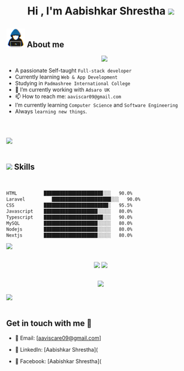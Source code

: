 <h1 align="center"><b>Hi , I'm Aabishkar Shrestha </b><img src="https://media.giphy.com/media/hvRJCLFzcasrR4ia7z/giphy.gif" width="35"></h1>



## <picture><img src = "https://github.com/0xAbdulKhalid/0xAbdulKhalid/raw/main/assets/mdImages/about_me.gif" width = 50px></picture> **About me**

<picture> <img align="right" src="https://github.com/7oSkaaa/7oSkaaa/blob/main/Images/Right_Side.gif?raw=true" width = 250px></picture>

<br>

- A passionate Self-taught `Full-stack developer`
- Currently learning `Web & App Development`
- Studying in `Padmashree International College`
- 🔭 I’m currently working with `Adsaro UK`
- 📫 How to reach me: `aaviscar09@gmail.com`
- I’m currently learning `Computer Science` and `Software Engineering`
- Always `learning new things`.


<br><br>


<img src="https://user-images.githubusercontent.com/73097560/115834477-dbab4500-a447-11eb-908a-139a6edaec5c.gif"><br><br>
## <img src="https://media2.giphy.com/media/QssGEmpkyEOhBCb7e1/giphy.gif?cid=ecf05e47a0n3gi1bfqntqmob8g9aid1oyj2wr3ds3mg700bl&rid=giphy.gif" width ="25"><b> Skills</b>
<br>



```text
HTML          ██████████████████████░░░   90.0%
Laravel          ██████████████████████░░░   90.0%
CSS           ████████████████████████░   95.5%
Javascript    ████████████████████░░░░░   80.0%
Typescript    ██████████████████████░░░   90.0%
MySQL         ████████████████████░░░░░   80.0%
Nodejs        ████████████████████░░░░░   80.0%
Nextjs        ████████████████████░░░░░   80.0%
```

<img src="https://user-images.githubusercontent.com/73097560/115834477-dbab4500-a447-11eb-908a-139a6edaec5c.gif"><br><br>

<p align= "center">
  <img height= "150" src="https://github-readme-stats.vercel.app/api?username=Kpokharel1122&theme=react&show_icons=true&include_all_commits=true" />
  <img height= "150" src="https://github-readme-stats.vercel.app/api/top-langs/?username=Kpokharel1122&theme=react&layout=compact" />
</p>
<br>



<div align="center">
<div align="center"> <img src="https://github-readme-streak-stats.herokuapp.com/?user=Kpokharel1122&theme=tokyonight" /> </div>
</div>
<br>
<img src="https://user-images.githubusercontent.com/73097560/115834477-dbab4500-a447-11eb-908a-139a6edaec5c.gif"><br><br>
<h2> Get in touch with me 👀 </h2>


- 📧 Email: [aaviscare09@gmail.com]
- 💼 LinkedIn: [Aabishkar Shrestha](

- 💼 Facebook: [Aabishkar Shrestha](



